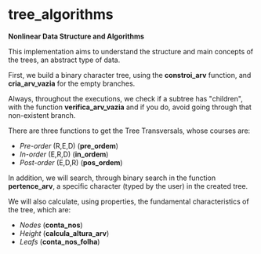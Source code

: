 # tree_algorithms
**Nonlinear Data Structure and Algorithms**

This implementation aims to understand the structure and main concepts of the trees, an abstract type of data.

First, we build a binary character tree, using the **constroi_arv** function, and **cria_arv_vazia** for the empty branches.

Always, throughout the executions, we check if a subtree has "children", with the function **verifica_arv_vazia** and if you do, avoid going through that non-existent branch.

There are three functions to get the Tree Transversals, whose courses are:
- *Pre-order*  (R,E,D) (**pre_ordem**)
- *In-order*   (E,R,D) (**in_ordem**)
- *Post-order* (E,D,R) (**pos_ordem**)

In addition, we will search, through binary search in the function **pertence_arv**, a specific character (typed by the user) in the created tree.

We will also calculate, using properties, the fundamental characteristics of the tree, which are:
* *Nodes* (**conta_nos**)
* *Height* (**calcula_altura_arv**)
* *Leafs* (**conta_nos_folha**)
